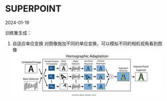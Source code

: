 # SUPERPOINT
2024-01-19


训练集生成：
1. 自适应单应变换
对图像施加不同的单应变换，可以模拟不同的相机视角看到图像
![enter description here](./images/1705628697513.png)